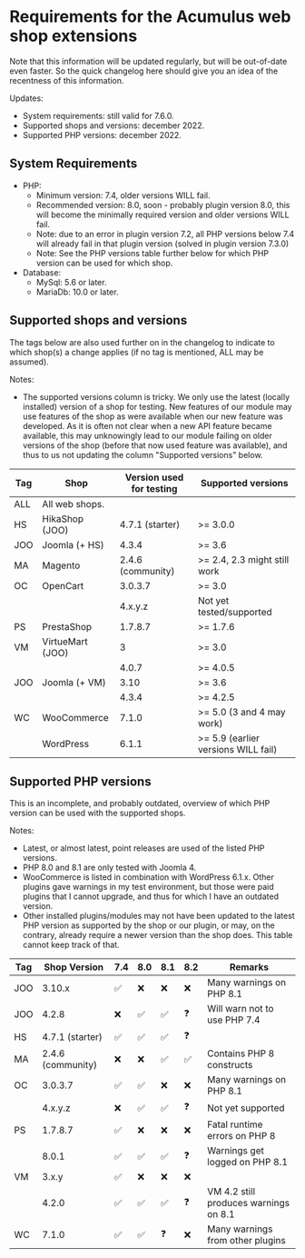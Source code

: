 Requirements for the Acumulus web shop extensions
=================================================

Note that this information will be updated regularly, but will be out-of-date
even faster. So the quick changelog here should give you an idea of the
recentness of this information.

Updates:

- System requirements: still valid for 7.6.0.
- Supported shops and versions: december 2022.
- Supported PHP versions: december 2022.

System Requirements
-------------------

- PHP:
    * Minimum version: 7.4, older versions WILL fail.
    * Recommended version: 8.0, soon - probably plugin version 8.0, this will
      become the minimally required version and older versions WILL fail.
    * Note: due to an error in plugin version 7.2, all PHP versions below 7.4
      will already fail in that plugin version (solved in plugin version 7.3.0)
    * Note: See the PHP versions table further below for which PHP version can
      be used for which shop.
- Database:
    * MySql: 5.6 or later.
    * MariaDb: 10.0 or later.

Supported shops and versions
----------------------------
The tags below are also used further on in the changelog to indicate to which
shop(s) a change applies (if no tag is mentioned, ALL may be assumed).

Notes:

- The supported versions column is tricky. We only use the latest (locally
  installed) version of a shop for testing. New features of our module may use
  features of the shop as were available when our new feature was developed.
  As it is often not clear when a new API feature became available, this may
  unknowingly lead to our module failing on older versions of the shop (before
  that now used feature was available), and thus to us not updating the column
  "Supported versions" below.

| Tag | Shop             | Version used for testing | Supported versions                  |
|-----|------------------|--------------------------|-------------------------------------|
| ALL | All web shops.   |                          |                                     |
| HS  | HikaShop (JOO)   | 4.7.1 (starter)          | >= 3.0.0                            |
| JOO | Joomla (+ HS)    | 4.3.4                    | >= 3.6                              |
| MA  | Magento          | 2.4.6 (community)        | >= 2.4, 2.3 might still work        |
| OC  | OpenCart         | 3.0.3.7                  | >= 3.0                              |
|     |                  | 4.x.y.z                  | Not yet tested/supported            |
| PS  | PrestaShop       | 1.7.8.7                  | >= 1.7.6                            |
| VM  | VirtueMart (JOO) | 3                        | >= 3.0                              |
|     |                  | 4.0.7                    | >= 4.0.5                            |
| JOO | Joomla (+ VM)    | 3.10                     | >= 3.6                              |
|     |                  | 4.3.4                    | >= 4.2.5                            |
| WC  | WooCommerce      | 7.1.0                    | >= 5.0 (3 and 4 may work)           |
|     | WordPress        | 6.1.1                    | >= 5.9 (earlier versions WILL fail) |

Supported PHP versions
----------------------
This is an incomplete, and probably outdated, overview of which PHP version can
be used with the supported shops.

Notes:

- Latest, or almost latest, point releases are used of the listed PHP versions.
- PHP 8.0 and 8.1 are only tested with Joomla 4.
- WooCommerce is listed in combination with WordPress 6.1.x. Other plugins gave
  warnings in my test environment, but those were paid plugins that I cannot
  upgrade, and thus for which I have an outdated version.
- Other installed plugins/modules may not have been updated to the latest
  PHP version as supported by the shop or our plugin, or may, on the contrary,
  already require a newer version than the shop does. This table cannot keep
  track of that.

| Tag | Shop Version      | 7.4 | 8.0 | 8.1 | 8.2 | Remarks                               |
|-----|-------------------|-----|-----|-----|-----|---------------------------------------|
| JOO | 3.10.x            | ✅ | ❌ | ❌ | ❌ | Many warnings on PHP 8.1              |
| JOO | 4.2.8             | ❌ | ✅ | ✅ | ❓ | Will warn not to use PHP 7.4          |
| HS  | 4.7.1 (starter)   | ✅ | ✅ | ✅ | ❓ |                                       |
| MA  | 2.4.6 (community) | ❌ | ❌ | ✅ | ✅ | Contains PHP 8 constructs             |
| OC  | 3.0.3.7           | ✅ | ✅ | ❌ | ❌ | Many warnings on PHP 8.1              |
|     | 4.x.y.z           | ❌ | ✅ | ✅ | ❓ | Not yet supported                     |
| PS  | 1.7.8.7           | ✅ | ❌ | ❌ | ❌ | Fatal runtime errors on PHP 8         |
|     | 8.0.1             | ✅ | ✅ | ✅ | ❓ | Warnings get logged on PHP 8.1        |
| VM  | 3.x.y             | ✅ | ❌ | ❌ | ❌ |                                       |
|     | 4.2.0             | ✅ | ✅ | ✅ | ❓ | VM 4.2 still produces warnings on 8.1 |
| WC  | 7.1.0             | ✅ | ✅ | ❓ | ❌ | Many warnings from other plugins      |
